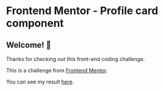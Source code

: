 # Frontend Mentor - Profile card component


## Welcome! 👋

Thanks for checking out this front-end coding challenge.

This is a challenge from [Frontend Mentor](https://www.frontendmentor.io).

You can see my result [here](https://munegu.github.io/profile-card-component-frontend-mentor/).




